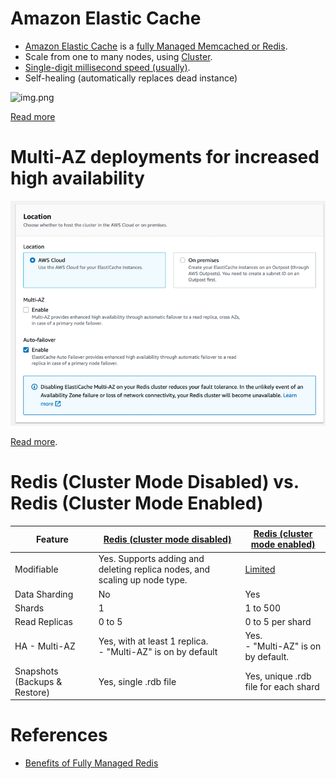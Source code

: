 
# Amazon Elastic Cache
- [Amazon Elastic Cache](https://aws.amazon.com/elasticache/) is a [fully Managed Memcached or Redis](../../1_HLDDesignComponents/3_DatabaseComponents/In-Memory-Cache/Redis).
- Scale from one to many nodes, using [Cluster](../../1_HLDDesignComponents/0_SystemGlossaries/Scalability/ServersCluster.md).
- [Single-digit millisecond speed (usually)](../../1_HLDDesignComponents/0_SystemGlossaries/Scalability/LatencyThroughput.md).
- Self-healing (automatically replaces dead instance)

![img.png](https://docs.aws.amazon.com/AmazonElastiCache/latest/red-ug/images/ElastiCache-Cluster-Redis.png)

[Read more](https://docs.aws.amazon.com/AmazonElastiCache/latest/red-ug/Replication.Redis-RedisCluster.html)

# Multi-AZ deployments for increased high availability

![img.png](ElasticCache_Multi-AZ_setup.png)

[Read more](https://docs.aws.amazon.com/AmazonElastiCache/latest/red-ug/FaultTolerance.html).
 
# Redis (Cluster Mode Disabled) vs. Redis (Cluster Mode Enabled)

| Feature                       | [Redis (cluster mode disabled)](../../1_HLDDesignComponents/3_DatabaseComponents/In-Memory-Cache/Redis/RedisMasterSlaveReplication.md) | [Redis (cluster mode enabled)](../../1_HLDDesignComponents/3_DatabaseComponents/In-Memory-Cache/Redis/RedisCluster.md) |
|-------------------------------|----------------------------------------------------------------------------------------------------------------------------------------|-----------------------------------------------------------------------------------------------------------------------|
| Modifiable                    | Yes. Supports adding and deleting replica nodes, and scaling up node type.                                                             | [Limited](https://docs.aws.amazon.com/AmazonElastiCache/latest/red-ug/scaling-redis-cluster-mode-enabled.html)        |
| Data Sharding                 | No                                                                                                                                     | Yes                                                                                                                   |
| Shards                        | 1                                                                                                                                      | 1 to 500                                                                                                              |
| Read Replicas                 | 0 to 5                                                                                                                                 | 0 to 5 per shard                                                                                                      |
| HA - Multi-AZ                 | Yes, with at least 1 replica. <br/>- "Multi-AZ" is on by default                                                                       | Yes. <br/>- "Multi-AZ" is on by default.                                                                     |
| Snapshots (Backups & Restore) | Yes, single .rdb file                                                                                                                  | Yes, unique .rdb file for each shard                                                                                  |

# References
- [Benefits of Fully Managed Redis](https://aws.amazon.com/elasticache/redis/fully-managed-redis/)

